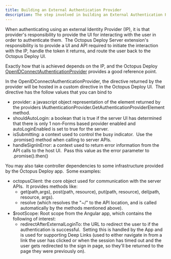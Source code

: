```yaml
---
title: Building an External Authentication Provider
description: The step involved in building an External Authentication Provider.
---
```


When authenticating using an external Identity Provider (IP), it is that provider's responsibility to provide the UI for interacting with the user in order to authenticate them.  The Octopus Deploy Server extension's responsibility is to provide a UI and API required to initiate the interaction with the IP, handle the token it returns, and route the user back to the Octopus Deploy UI.

Exactly how that is achieved depends on the IP, and the Octopus Deploy [OpenIDConnectAuthenticationProvider](https://github.com/OctopusDeploy/OpenIDConnectAuthenticationProviders) provides a good reference point.

In the OpenIDConnectAuthenticationProvider, the directive returned by the provider will be hosted in a custom directive in the Octopus Deploy UI.  That directive has the follow values that you can bind to

- provider: a javascript object representation of the element returned by the providers IAuthenticationProvider.GetAuthenticationProviderElement method.
- shouldAutoLogin: a boolean that is true if the server UI has determined that there is only 1 non-Forms based provider enabled and autoLoginEnabled is set to true for the server.
- isSubmitting: a context used to control the busy indicator.  Use the .promise() method when calling to server APIs.
- handleSignInError: a context used to return error information from the API calls to the host UI.  Pass this value as the error parameter to .promise().then()

You may also take controller dependencies to some infrastructure provided by the Octopus Deploy app.  Some examples:

- octopusClient: the core object used for communication with the server APIs.  It provides methods like:
    * get(path,args), post(path, resource), put(path, resource), del(path, resource, args).
    * resolve (which resolves the "~/" to the API location, and is called automatically by the methods mentioned above).
- $rootScope: Root scope from the Angular app, which contains the following of interest:
    * redirectAfterExternalLoginTo: the URL to redirect the user to if the authentication is successful.  Setting this is handled by the App and is used for supporting Deep Links (used to either navigate in from a link the user has clicked or when the session has timed out and the user gets redirected to the sign in page, so they'll be returned to the page they were previously on).
